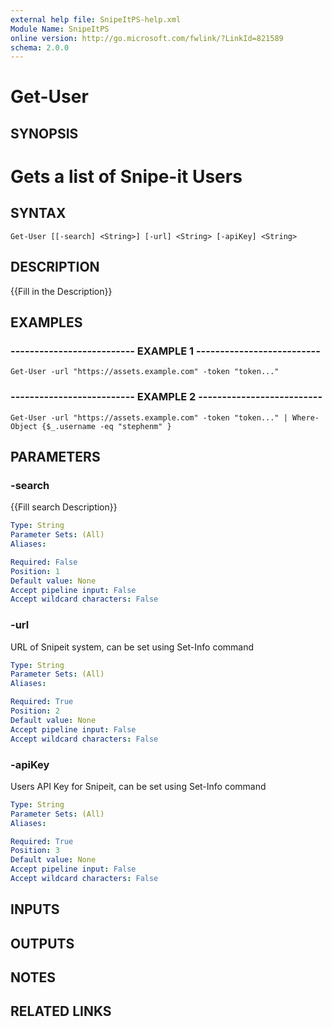 ```yaml
---
external help file: SnipeItPS-help.xml
Module Name: SnipeItPS
online version: http://go.microsoft.com/fwlink/?LinkId=821589
schema: 2.0.0
---
```


# Get-User

## SYNOPSIS
# Gets a list of Snipe-it Users

## SYNTAX

```
Get-User [[-search] <String>] [-url] <String> [-apiKey] <String>
```

## DESCRIPTION
{{Fill in the Description}}

## EXAMPLES

### -------------------------- EXAMPLE 1 --------------------------
```
Get-User -url "https://assets.example.com" -token "token..."
```

### -------------------------- EXAMPLE 2 --------------------------
```
Get-User -url "https://assets.example.com" -token "token..." | Where-Object {$_.username -eq "stephenm" }
```

## PARAMETERS

### -search
{{Fill search Description}}

```yaml
Type: String
Parameter Sets: (All)
Aliases: 

Required: False
Position: 1
Default value: None
Accept pipeline input: False
Accept wildcard characters: False
```

### -url
URL of Snipeit system, can be set using Set-Info command

```yaml
Type: String
Parameter Sets: (All)
Aliases: 

Required: True
Position: 2
Default value: None
Accept pipeline input: False
Accept wildcard characters: False
```

### -apiKey
Users API Key for Snipeit, can be set using Set-Info command

```yaml
Type: String
Parameter Sets: (All)
Aliases: 

Required: True
Position: 3
Default value: None
Accept pipeline input: False
Accept wildcard characters: False
```

## INPUTS

## OUTPUTS

## NOTES

## RELATED LINKS

